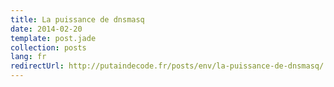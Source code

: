 ```yaml
---
title: La puissance de dnsmasq
date: 2014-02-20
template: post.jade
collection: posts
lang: fr
redirectUrl: http://putaindecode.fr/posts/env/la-puissance-de-dnsmasq/
---
```


